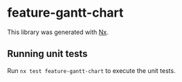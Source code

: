 # feature-gantt-chart

This library was generated with [Nx](https://nx.dev).

## Running unit tests

Run `nx test feature-gantt-chart` to execute the unit tests.
